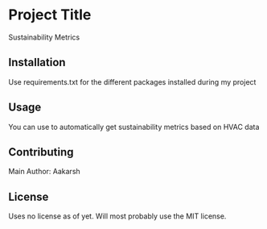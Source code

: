 # Project Title

Sustainability Metrics

## Installation

Use requirements.txt for the different packages installed during my project

## Usage

You can use to automatically get sustainability metrics based on HVAC data

## Contributing

Main Author: Aakarsh

## License

Uses no license as of yet. Will most probably use the MIT license. 
